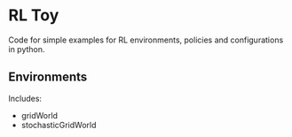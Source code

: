 # RL Toy
Code for simple examples for RL environments, policies and configurations in python. 

## Environments
Includes:
- gridWorld
- stochasticGridWorld
